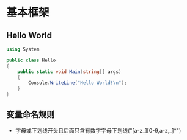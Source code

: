 

# 基本框架
## Hello World
```csharp
using System

public class Hello
{
    public static void Main(string[] args)
    {
        Console.WriteLine("Hello World!\n");
    }
}
```
## 变量命名规则
- 字母或下划线开头且后面只含有数字字母下划线("[a-z_][0-9,a-z,_]*")
